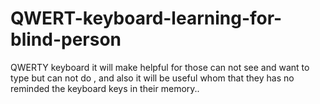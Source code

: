 # QWERT-keyboard-learning-for-blind-person
QWERTY keyboard it will make helpful for those can  not see  and  want to type  but can not do , and also it will be useful whom that they has no reminded the  keyboard keys   in their memory..
